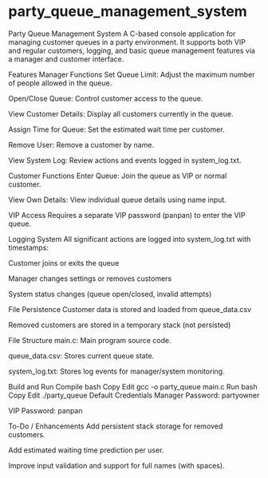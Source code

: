 # party_queue_management_system
Party Queue Management System
A C-based console application for managing customer queues in a party environment. It supports both VIP and regular customers, logging, and basic queue management features via a manager and customer interface.

Features
Manager Functions
Set Queue Limit: Adjust the maximum number of people allowed in the queue.

Open/Close Queue: Control customer access to the queue.

View Customer Details: Display all customers currently in the queue.

Assign Time for Queue: Set the estimated wait time per customer.

Remove User: Remove a customer by name.

View System Log: Review actions and events logged in system_log.txt.

Customer Functions
Enter Queue: Join the queue as VIP or normal customer.

View Own Details: View individual queue details using name input.

VIP Access
Requires a separate VIP password (panpan) to enter the VIP queue.

Logging System
All significant actions are logged into system_log.txt with timestamps:

Customer joins or exits the queue

Manager changes settings or removes customers

System status changes (queue open/closed, invalid attempts)

File Persistence
Customer data is stored and loaded from queue_data.csv

Removed customers are stored in a temporary stack (not persisted)

File Structure
main.c: Main program source code.

queue_data.csv: Stores current queue state.

system_log.txt: Stores log events for manager/system monitoring.

Build and Run
Compile
bash
Copy
Edit
gcc -o party_queue main.c
Run
bash
Copy
Edit
./party_queue
Default Credentials
Manager Password: partyowner

VIP Password: panpan

To-Do / Enhancements
Add persistent stack storage for removed customers.

Add estimated waiting time prediction per user.

Improve input validation and support for full names (with spaces).
